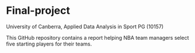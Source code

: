 # Final-project
University of Canberra, Applied Data Analysis in Sport PG (10157) 

This GitHub repository contains a report helping NBA team managers select five starting players for their teams.
